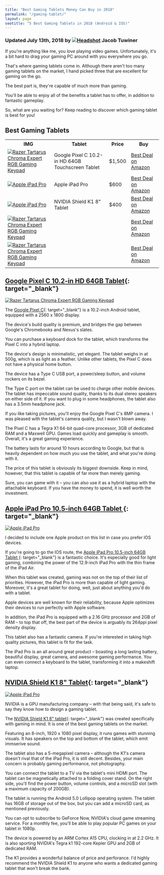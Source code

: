 ```yaml
---
title: "Best Gaming Tablets Money Can Buy in 2018"
permalink: "/gaming-tablet/"
layout: page
seotitle: "5 Best Gaming Tablets in 2018 (Android & IOS)" 
---
```

<h3 class="page-subtitle">
	Updated July 13th, 2018 by 
	<a href="/about/"><img src="/img/profile/close.jpg" class="circle" alt="Headshot"></a>
	Jacob Tuwiner
</h3>

If you're anything like me, you *love* playing video games. Unfortunately, it's a bit hard to drag your gaming PC around with you everywhere you go. 

That's where gaming tablets come in. Although there aren't too many gaming tablets on the market, I hand picked three that are excellent for gaming on the go. 

The best part is, they're capable of much more than gaming. 

You'll be able to enjoy all of the benefits a tablet has to offer, in addition to fantastic gameplay. 

So, what are you waiting for? Keep reading to discover which gaming tablet is best for you!

## Best Gaming Tablets

<table>
	<tr>
		<th>IMG</th>
		<th>Tablet</th>
		<th>Price</th>
		<th>Buy</th>
	</tr>
	<tr>
		<td><a target="_blank" href="https://amzn.to/2Lm0aRW"><img class="table-image" alt="Razer Tartarus Chroma Expert RGB Gaming Keypad" src="/img/gaming-tablet/google-pixel-c.png" /></a></td>
		<td>Google Pixel C 10.2-in HD 64GB Touchscreen Tablet</td>
		<td>$1,500</td>
		<td><a target="_blank" class="big-button" href="https://amzn.to/2Lm0aRW">Best Deal on Amazon</a></td>
	</tr>
	<tr>
		<td><a target="_blank" href="https://amzn.to/2Nxo2PV"><img class="table-image" alt="Apple iPad Pro" src="/img/gaming-tablet/apple-ipad-pro.png" /></a></td>
		<td>Apple iPad Pro</td>
		<td>$600</td>
		<td><a target="_blank" class="big-button" href="https://amzn.to/2Nxo2PV">Best Deal on Amazon</a></td>
	</tr>
	<tr>
		<td><a target="_blank" href="https://amzn.to/2O5QWI7"><img class="table-image" alt="Apple iPad Pro" src="/img/gaming-tablet/nvidia-k1-tablet.png" /></a></td>
		<td>NVIDIA Shield K1 8" Tablet</td>
		<td>$400</td>
		<td><a target="_blank" class="big-button" href="https://amzn.to/2O5QWI7">Best Deal on Amazon</a></td>
	</tr>
	<tr>
		<td><a target="_blank" href=""><img class="table-image" alt="Razer Tartarus Chroma Expert RGB Gaming Keypad" src="/img/gaming-tablet/" /></a></td>
		<td></td>
		<td></td>
		<td><a target="_blank" class="big-button" href="">Best Deal on Amazon</a></td>
	</tr>
	<tr>
		<td><a target="_blank" href=""><img class="table-image" alt="Razer Tartarus Chroma Expert RGB Gaming Keypad" src="/img/gaming-tablet/" /></a></td>
		<td></td>
		<td></td>
		<td><a target="_blank" class="big-button" href="">Best Deal on Amazon</a></td>
	</tr>
</table>

## [Google Pixel C 10.2-in HD 64GB Tablet](https://amzn.to/2Lm0aRW){: target="_blank"}
<a target="_blank" href="https://amzn.to/2Lm0aRW"><img class="img-right img-small" alt="Razer Tartarus Chroma Expert RGB Gaming Keypad" src="/img/gaming-tablet/google-pixel-c.png" /></a>

The [Google Pixel C](https://amzn.to/2Lm0aRW){: target="_blank"} is a 10.2-inch Android tablet, equipped with a 2560 x 1800 display. 

The device's build quality is premium, and bridges the gap between Google's Chromebooks and Nexus's slates. 

You can purchase a keyboard dock for the tablet, which transforms the Pixel C into a hybrid laptop. 

The device's design is minimalistic, yet elegant. The tablet weighs in at 500g, which is as light as a feather. Unlike other tablets, the Pixel C does not have a physical home button.

The device has a Type C USB port, a power/sleep button, and volume rockers on its bezel. 

The Type C port on the tablet can be used to charge other mobile devices. The tablet has impeccable sound quality, thanks to its dual stereo speakers on either side of it. If you want to plug in some headphones, the tablet also has a 3.5mm headphone jack. 

If you like taking pictures, you'll enjoy the Google Pixel C's 8MP camera. I was pleased with the tablet's camera quality, but I wasn't blown away. 

The Pixel C has a Tegra X1 64-bit quad-core processor, 3GB of dedicated RAM and a Maxwell GPU. Games load quickly and gameplay is smooth. Overall, it's a great gaming experience. 

The battery lasts for around 10 hours according to Google, but that is heavily dependent on how much you use the tablet, and what you're doing with it. 

The price of this tablet is obviously its biggest downside. Keep in mind, however, that this tablet is capable of far more than merely gaming. 

Sure, you can game with it – you can also use it as a hybrid laptop with the attachable keyboard. If you have the money to spend, it is well worth the investment. 

## [Apple iPad Pro 10.5-inch 64GB Tablet ](https://amzn.to/2Nxo2PV){: target="_blank"}
<a target="_blank" href="https://amzn.to/2Nxo2PV"><img class="img-right img-small" alt="Apple iPad Pro" src="/img/gaming-tablet/apple-ipad-pro.png" /></a>

I decided to include one Apple product on this list in case you prefer IOS devices. 

If you're going to go the IOS route, the [Apple iPad Pro 10.5-inch 64GB Tablet ](https://amzn.to/2Nxo2PV){: target="_blank"} is a fantastic choice. It's especially good for light gaming, combining the power of the 12.9-inch iPad Pro with the thin frame of the iPad Air. 

When this tablet was created, gaming was not on the top of their list of priorities. However, the iPad Pro is more than capable of light gaming. Moreover, it's a great tablet for doing, well, just about anything you'd do with a tablet. 

Apple devices are well known for their reliability, because Apple optimizes their devices to run perfectly with Apple software. 

In addition, the iPad Pro is equipped with a 2.16 GHz processor and 2GB of RAM – to top that off, the best part of the device is arguably its 264ppi pixel density display.

This tablet also has a fantastic camera. If you're interested in taking high quality pictures, this tablet is fit for the task. 

The iPad Pro is an all around great product – boasting a long lasting battery, beautiful display, great camera, and awesome gaming performance. You can even connect a keyboard to the tablet, transforming it into a makeshift laptop. 

## [NVIDIA Shield K1 8" Tablet](https://amzn.to/2O5QWI7){: target="_blank"}
<a target="_blank" href="https://amzn.to/2O5QWI7"><img class="img-right img-small" alt="Apple iPad Pro" src="/img/gaming-tablet/nvidia-k1-tablet.png" /></a>

NVIDIA is a GPU manufacturing company – with that being said, it's safe to say they know how to design a gaming tablet. 

The [NVIDIA Shield K1 8" tablet](https://amzn.to/2O5QWI7){: target="_blank"} was created specifically with gaming in mind. It is one of the best gaming tablets on the market.

Featuring an 8-inch, 1920 x 1080 pixel display, it runs games with stunning visuals. It has speakers on the top and bottom of the tablet, which emit immserive sound.

The tablet also has a 5-megapixel camera – although the K1's camera doesn't rival that of the iPad Pro, it is still decent. Besides, your main concern is probably gaming performance, not photography. 

You can connect the tablet to a TV via the tablet's mini HDMI port. The tablet can be magnetically attached to a folding cover stand. On the right side, you'll find the power button, volume controls, and a microSD slot (with a maximum capacity of 200GB).

The tablet is running the Android 5.0 Lollipop operating system. The tablet has 16GB of storage out of the box, but you can add a microSD card, as mentioned previously. 

You can opt to subscribe to GeForce Now, NVIDIA's cloud game streaming service. For a monthly fee, you'll be able to play popular PC games on your tablet in 1080p. 

The device is powered by an ARM Cortex A15 CPU, clocking in at 2.2 GHz. It is also sporting NVIDIA's Tegra k1 192-core Kepler GPU and 2GB of dedicated RAM. 

The K1 provides a wonderful balance of price and perforance. I'd highly recommend the NVIDIA Shield K1 to anyone who wants a dedicated gaming tablet that won't break the bank. 